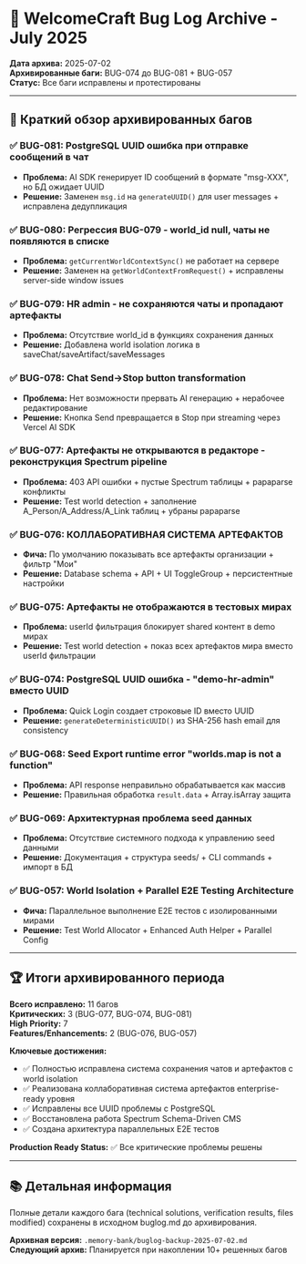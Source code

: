 # 🐞 WelcomeCraft Bug Log Archive - July 2025

**Дата архива:** 2025-07-02  
**Архивированные баги:** BUG-074 до BUG-081 + BUG-057  
**Статус:** Все баги исправлены и протестированы

---

## 🎯 Краткий обзор архивированных багов

### ✅ BUG-081: PostgreSQL UUID ошибка при отправке сообщений в чат
- **Проблема:** AI SDK генерирует ID сообщений в формате "msg-XXX", но БД ожидает UUID
- **Решение:** Заменен `msg.id` на `generateUUID()` для user messages + исправлена дедупликация

### ✅ BUG-080: Регрессия BUG-079 - world_id null, чаты не появляются в списке  
- **Проблема:** `getCurrentWorldContextSync()` не работает на сервере
- **Решение:** Заменен на `getWorldContextFromRequest()` + исправлены server-side window issues

### ✅ BUG-079: HR admin - не сохраняются чаты и пропадают артефакты
- **Проблема:** Отсутствие world_id в функциях сохранения данных
- **Решение:** Добавлена world isolation логика в saveChat/saveArtifact/saveMessages

### ✅ BUG-078: Chat Send→Stop button transformation
- **Проблема:** Нет возможности прервать AI генерацию + нерабочее редактирование
- **Решение:** Кнопка Send превращается в Stop при streaming через Vercel AI SDK

### ✅ BUG-077: Артефакты не открываются в редакторе - реконструкция Spectrum pipeline
- **Проблема:** 403 API ошибки + пустые Spectrum таблицы + papaparse конфликты
- **Решение:** Test world detection + заполнение A_Person/A_Address/A_Link таблиц + убраны papaparse

### ✅ BUG-076: КОЛЛАБОРАТИВНАЯ СИСТЕМА АРТЕФАКТОВ
- **Фича:** По умолчанию показывать все артефакты организации + фильтр "Мои"
- **Решение:** Database schema + API + UI ToggleGroup + персистентные настройки

### ✅ BUG-075: Артефакты не отображаются в тестовых мирах
- **Проблема:** userId фильтрация блокирует shared контент в demo мирах
- **Решение:** Test world detection + показ всех артефактов мира вместо userId фильтрации

### ✅ BUG-074: PostgreSQL UUID ошибка - "demo-hr-admin" вместо UUID
- **Проблема:** Quick Login создает строковые ID вместо UUID
- **Решение:** `generateDeterministicUUID()` из SHA-256 hash email для consistency

### ✅ BUG-068: Seed Export runtime error "worlds.map is not a function"
- **Проблема:** API response неправильно обрабатывается как массив
- **Решение:** Правильная обработка `result.data` + Array.isArray защита

### ✅ BUG-069: Архитектурная проблема seed данных
- **Проблема:** Отсутствие системного подхода к управлению seed данными
- **Решение:** Документация + структура seeds/ + CLI commands + импорт в БД

### ✅ BUG-057: World Isolation + Parallel E2E Testing Architecture
- **Фича:** Параллельное выполнение E2E тестов с изолированными мирами
- **Решение:** Test World Allocator + Enhanced Auth Helper + Parallel Config

---

## 🏆 Итоги архивированного периода

**Всего исправлено:** 11 багов  
**Критических:** 3 (BUG-077, BUG-074, BUG-081)  
**High Priority:** 7  
**Features/Enhancements:** 2 (BUG-076, BUG-057)  

**Ключевые достижения:**
- ✅ Полностью исправлена система сохранения чатов и артефактов с world isolation
- ✅ Реализована коллаборативная система артефактов enterprise-ready уровня
- ✅ Исправлены все UUID проблемы с PostgreSQL
- ✅ Восстановлена работа Spectrum Schema-Driven CMS
- ✅ Создана архитектура параллельных E2E тестов

**Production Ready Status:** ✅ Все критические проблемы решены

---

## 📚 Детальная информация

Полные детали каждого бага (technical solutions, verification results, files modified) сохранены в исходном buglog.md до архивирования.

**Архивная версия:** `.memory-bank/buglog-backup-2025-07-02.md`  
**Следующий архив:** Планируется при накоплении 10+ решенных багов